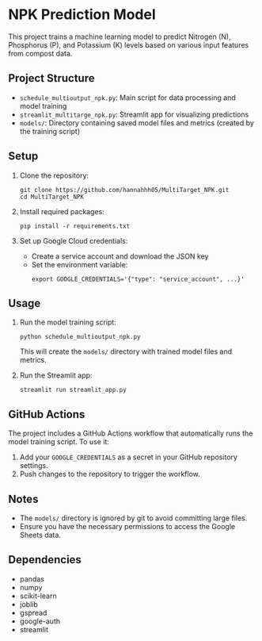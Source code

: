 # NPK Prediction Model

This project trains a machine learning model to predict Nitrogen (N), Phosphorus (P), and Potassium (K) levels based on various input features from compost data.

## Project Structure

- `schedule_multioutput_npk.py`: Main script for data processing and model training
- `streamlit_multitarge_npk.py`: Streamlit app for visualizing predictions
- `models/`: Directory containing saved model files and metrics (created by the training script)

## Setup

1. Clone the repository:
   ```
   git clone https://github.com/hannahhh05/MultiTarget_NPK.git
   cd MultiTarget_NPK
   ```

2. Install required packages:
   ```
   pip install -r requirements.txt
   ```

3. Set up Google Cloud credentials:
   - Create a service account and download the JSON key
   - Set the environment variable:
     ```
     export GOOGLE_CREDENTIALS='{"type": "service_account", ...}'
     ```

## Usage

1. Run the model training script:
   ```
   python schedule_multioutput_npk.py
   ```
   This will create the `models/` directory with trained model files and metrics.

2. Run the Streamlit app:
   ```
   streamlit run streamlit_app.py
   ```

## GitHub Actions

The project includes a GitHub Actions workflow that automatically runs the model training script. To use it:

1. Add your `GOOGLE_CREDENTIALS` as a secret in your GitHub repository settings.
2. Push changes to the repository to trigger the workflow.

## Notes

- The `models/` directory is ignored by git to avoid committing large files.
- Ensure you have the necessary permissions to access the Google Sheets data.

## Dependencies

- pandas
- numpy
- scikit-learn
- joblib
- gspread
- google-auth
- streamlit

